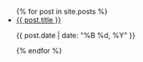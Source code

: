 <ul>
  {% for post in site.posts %}
    <li>
      <a href="{{ site.baseurl }}{{ post.url }}">{{ post.title }}</a>
      <p>{{ post.date | date: "%B %d, %Y" }}</p>
    </li>
  {% endfor %}
</ul>
